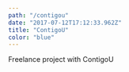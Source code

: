 ```yaml
---
path: "/contigou"
date: "2017-07-12T17:12:33.962Z"
title: "ContigoU"
color: "blue"
---
```


Freelance project with ContigoU
